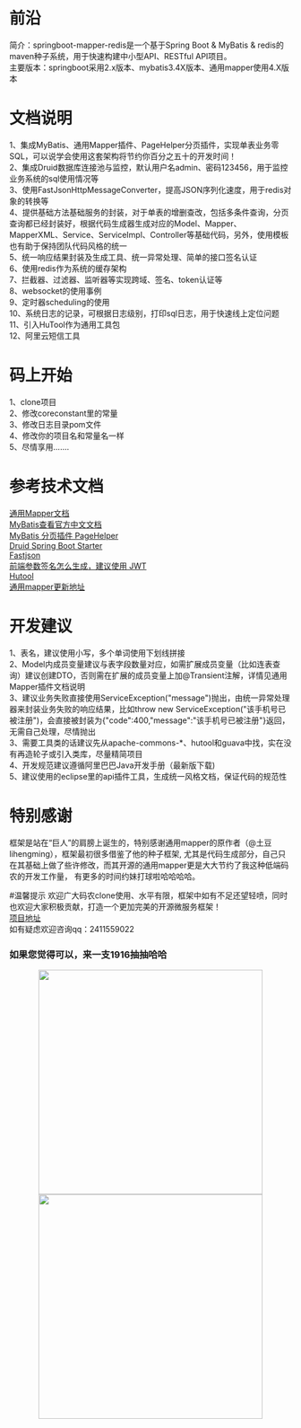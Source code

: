 # 前沿
简介：springboot-mapper-redis是一个基于Spring Boot & MyBatis & redis的maven种子系统，用于快速构建中小型API、RESTful API项目。  
主要版本：springboot采用2.x版本、mybatis3.4X版本、通用mapper使用4.X版本

# 文档说明
1、集成MyBatis、通用Mapper插件、PageHelper分页插件，实现单表业务零SQL，可以说学会使用这套架构将节约你百分之五十的开发时间！  
2、集成Druid数据库连接池与监控，默认用户名admin、密码123456，用于监控业务系统的sql使用情况等  
3、使用FastJsonHttpMessageConverter，提高JSON序列化速度，用于redis对象的转换等  
4、提供基础方法基础服务的封装，对于单表的增删查改，包括多条件查询，分页查询都已经封装好，根据代码生成器生成对应的Model、Mapper、  
   MapperXML、Service、ServiceImpl、Controller等基础代码，另外，使用模板也有助于保持团队代码风格的统一  
5、统一响应结果封装及生成工具、统一异常处理、简单的接口签名认证   
6、使用redis作为系统的缓存架构  
7、拦截器、过滤器、监听器等实现跨域、签名、token认证等  
8、websocket的使用事例  
9、定时器scheduling的使用  
10、系统日志的记录，可根据日志级别，打印sql日志，用于快速线上定位问题  
11、引入HuTool作为通用工具包  
12、阿里云短信工具  
# 码上开始
1、clone项目  
2、修改coreconstant里的常量  
3、修改日志目录pom文件  
4、修改你的项目名和常量名一样  
5、尽情享用.......  

# 参考技术文档
[通用Mapper文档](https://mapperhelper.github.io/docs/7.use330/)  
[MyBatis查看官方中文文档 ](http://www.mybatis.org/mybatis-3/zh/index.html)  
[MyBatis 分页插件 PageHelper](https://pagehelper.github.io/)  
[Druid Spring Boot Starter](https://github.com/alibaba/druid/tree/master/druid-spring-boot-starter/)  
[Fastjson](https://github.com/Alibaba/fastjson/wiki/%E9%A6%96%E9%A1%B5)  
[前端参数签名怎么生成，建议使用 JWT](https://www.jianshu.com/p/576dbf44b2ae)  
[Hutool](http://hutool.mydoc.io/)  
[通用mapper更新地址]( https://github.com/abel533/Mapper/wiki/changelog)  

# 开发建议
1、表名，建议使用小写，多个单词使用下划线拼接  
2、Model内成员变量建议与表字段数量对应，如需扩展成员变量（比如连表查询）建议创建DTO，否则需在扩展的成员变量上加@Transient注解，详情见通用Mapper插件文档说明  
3、建议业务失败直接使用ServiceException("message")抛出，由统一异常处理器来封装业务失败的响应结果，比如throw new ServiceException("该手机号已被注册")，会直接被封装为{"code":400,"message":"该手机号已被注册"}返回，无需自己处理，尽情抛出  
3、需要工具类的话建议先从apache-commons-*、hutool和guava中找，实在没有再造轮子或引入类库，尽量精简项目  
4、开发规范建议遵循阿里巴巴Java开发手册（最新版下载)  
5、建议使用的eclipse里的api插件工具，生成统一风格文档，保证代码的规范性  

# 特别感谢
框架是站在“巨人”的肩膀上诞生的，特别感谢通用mapper的原作者（@土豆lihengming），框架最初很多借鉴了他的种子框架,
尤其是代码生成部分，自己只在其基础上做了些许修改，而其开源的通用mapper更是大大节约了我这种低端码农的开发工作量，
有更多的时间约妹打球啦哈哈哈哈。  

#温馨提示
欢迎广大码农clone使用、水平有限，框架中如有不足还望轻喷，同时也欢迎大家积极贡献，打造一个更加完美的开源微服务框架！  
[项目地址](https://github.com/actor-t/springboot-mapper-redis)  
如有疑虑欢迎咨询qq：2411559022  

### 如果您觉得可以，来一支1916抽抽哈哈  
<div align=center><img width="400" height="400" src="https://github.com/actor-t/springboot-mapper-redis/blob/master/src/test/java/s/%E5%BE%AE%E4%BF%A1.jpg"/>
<img width="400" height="400" src="https://github.com/actor-t/springboot-mapper-redis/blob/master/src/test/java/s/%E6%94%AF%E4%BB%98%E5%AE%9D.jpg"/></div>

